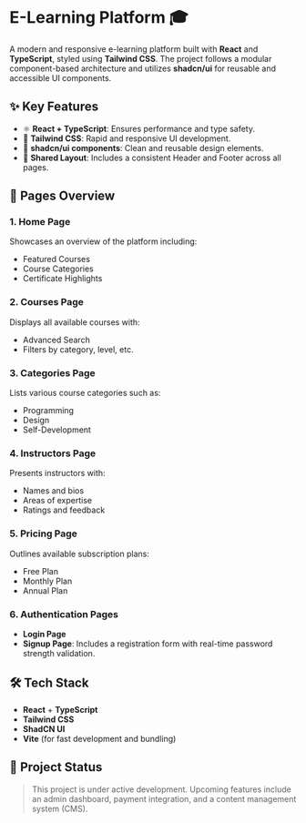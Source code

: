 # E-Learning Platform 🎓

A modern and responsive e-learning platform built with **React** and **TypeScript**, styled using **Tailwind CSS**. The project follows a modular component-based architecture and utilizes **shadcn/ui** for reusable and accessible UI components.

## ✨ Key Features

- ⚛️ **React + TypeScript**: Ensures performance and type safety.
- 🎨 **Tailwind CSS**: Rapid and responsive UI development.
- 🧩 **shadcn/ui components**: Clean and reusable design elements.
- 🧱 **Shared Layout**: Includes a consistent Header and Footer across all pages.

## 📄 Pages Overview

### 1. Home Page
Showcases an overview of the platform including:
- Featured Courses
- Course Categories
- Certificate Highlights

### 2. Courses Page
Displays all available courses with:
- Advanced Search
- Filters by category, level, etc.

### 3. Categories Page
Lists various course categories such as:
- Programming
- Design
- Self-Development

### 4. Instructors Page
Presents instructors with:
- Names and bios
- Areas of expertise
- Ratings and feedback

### 5. Pricing Page
Outlines available subscription plans:
- Free Plan
- Monthly Plan
- Annual Plan

### 6. Authentication Pages
- **Login Page**
- **Signup Page**: Includes a registration form with real-time password strength validation.

## 🛠️ Tech Stack

- **React** + **TypeScript**
- **Tailwind CSS**
- **ShadCN UI**
- **Vite** (for fast development and bundling)

## 🚀 Project Status

> This project is under active development. Upcoming features include an admin dashboard, payment integration, and a content management system (CMS).



